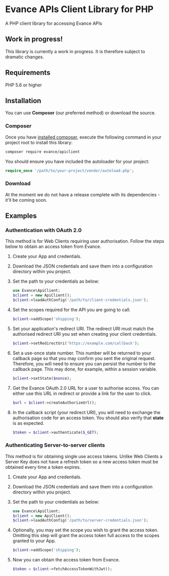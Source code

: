 # Evance APIs Client Library for PHP
A PHP client library for accessing Evance APIs

## Work in progress!
This library is currently a work in progress. It is therefore subject
to dramatic changes. 

## Requirements
PHP 5.6 or higher

## Installation
You can use **Composer** (our preferred method) or download the source.

### Composer
Once you have [installed composer](https://getcomposer.org), execute the following 
command in your project root to install this library:

```sh
composer require evance/apiclient
```

You should ensure you have included the autoloader for your project:

```php
require_once '/path/to/your-project/vendor/autoload.php';
```

### Download
At the moment we do not have a release complete with its dependencies - it'll be coming soon. 


## Examples

### Authentication with OAuth 2.0
This method is for Web Clients requiring user authorisation. Follow the steps below to obtain
an access token from Evance.

1. Create your App and credentials.

1. Download the JSON credentials and save them into a configuration directory within you project.

1. Set the path to your credentials as below:
    ```php
    use Evance\ApiClient;
    $client = new ApiClient();
    $client->loadAuthConfig('/path/to/client-credentials.json');
    ```

1. Set the scopes required for the API you are going to call. 
    ```php
    $client->addScope('shipping');
    ```

1. Set your application's redirect URI. The redirect URI must match the authorised redirect URI 
you set when creating your client credentials.
    ```php
    $client->setRedirectUri('https://example.com/callback');
    ```

1. Set a use-once state number. This number will be returned to your callback page so that you
may confirm you sent the original request. Therefore, you will need to ensure you can persist
the number to the callback page. This may done, for example, within a session variable. 
    ```php
    $client->setState($nonce);
    ```

1. Get the Evance OAuth 2.0 URL for a user to authorise access. You can either use this URL in
redirect or provide a link for the user to click.
    ```php
    $url = $client->createAuthorizeUrl();
    ```
    
1. In the callback script (your redirect URI), you will need to exchange the authorisation code
for an access token. You should also verify that **state** is as expected. 
    ```php
    $token = $client->authenticate($_GET);
    ```
    
### Authenticating Server-to-server clients
This method is for obtaining single use access tokens. Unlike Web Clients a Server Key
does not have a refresh token so a new access token must be obtained every time a token expires.

1. Create your App and credentials.

1. Download the JSON credentials and save them into a configuration directory within you project.

1. Set the path to your credentials as below:
    ```php
    use Evance\ApiClient;
    $client = new ApiClient();
    $client->loadAuthConfig('/path/to/server-credentials.json');
    ```

1. Optionally, you may set the scope you wish to grant the access token. Omitting this step
will grant the access token full access to the scopes granted to your App. 
    ```php
    $client->addScope('shipping');
    ```
    
1. Now you can obtain the access token from Evance. 
    ```php
    $token = $client->fetchAccessTokenWithJwt();
    ```


